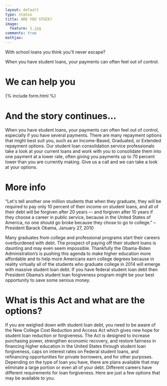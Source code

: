 ```yaml
---
layout: default
type: status
title: ARE YOU STUCK?
image:
  feature: 1.jpg
comments: true
mathjax:
---
```


With school loans you think you'll never escape?

When you have student loans, your payments can often feel out of control.

# We can help you

{% include form.html %}

# And the story continues...

When you have student loans, your payments can often feel out of control, especially if you have several payments. There are many repayment options that might best suit you, such as an Income-Based, Graduated, or Extended repayment options. Our student loan consolidation service professionals take a look at your current loans and work with you to consolidate them into one payment at a lower rate, often giving you payments up to 70 percent lower than you are currently making. Give us a call and we can take a look at your options.

# More info

“Let's tell another one million students that when they graduate, they will be required to pay only 10 percent of their income on student loans, and all of their debt will be forgiven after 20 years –- and forgiven after 10 years if they choose a career in public service, because in the United States of America, no one should go broke because they chose to go to college.” – President Barack Obama, January 27, 2010

Many graduates from college and professional programs start their careers overburdened with debt. The prospect of paying off their student loans is daunting and may even seem impossible. Thankfully the Obama-Biden Administration’s is pushing this agenda to make higher education more affordable and to help more Americans earn college degrees because in reality virtually all of the students who graduate college in 2014 will emerge with massive student loan debt. If you have federal student loan debt then President Obama’s student loan forgiveness program might be your best opportunity to save some serious money.

# What is this Act and what are the options?

If you are weighed down with student loan debt, you need to be aware of the New College Cost Reduction and Access Act which gives new hope for student loan reduction or forgiveness.
The Act is designed to increase purchasing power, strengthen economic recovery, and restore fairness in financing higher education in the United States through student loan forgiveness, caps on interest rates on Federal student loans, and refinancing opportunities for private borrowers, and for other purposes.
Depending on the type of loan you have, there are plans available that may eliminate a large portion or even all of your debt. Different careers have different requirements for loan forgiveness. Here are just a few options that may be available to you.

